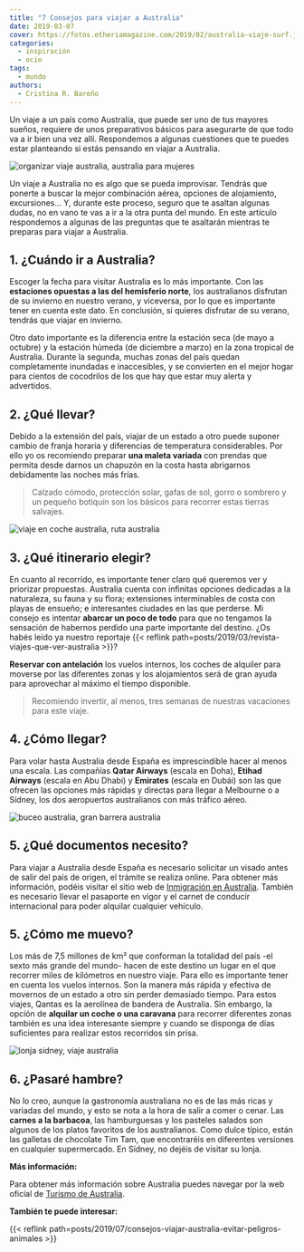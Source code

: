 ```yaml
---
title: "7 Consejos para viajar a Australia"
date: 2019-03-07
cover: https://fotos.etheriamagazine.com/2019/02/australia-viaje-surf.jpg
categories: 
  - inspiración
  - ocio
tags: 
  - mundo
authors: 
  - Cristina R. Bareño
---
```


Un viaje a un país como Australia, que puede ser uno de tus mayores sueños, requiere de 
unos preparativos básicos para asegurarte de que todo va a ir bien una vez allí. 
Respondemos a algunas cuestiones que te puedes estar planteando si estás pensando en 
viajar a Australia. 

![organizar viaje australia, australia para mujeres](https://fotos.etheriamagazine.com/2019/02/australia-viaje-surf.jpg "El surf es una de las actividad más divertidas que puedes practicar en Australia.")

Un viaje a Australia no es algo que se pueda improvisar. Tendrás que ponerte a buscar la 
mejor combinación aérea, opciones de alojamiento, excursiones... Y, durante este 
proceso, seguro que te asaltan algunas dudas, no en vano te vas a ir a la otra punta del 
mundo. En este artículo respondemos a algunas de las preguntas que te asaltarán mientras 
te preparas para viajar a Australia. 

## 1\. ¿Cuándo ir a Australia?

Escoger la fecha para visitar Australia es lo más importante. Con las **estaciones 
opuestas a las del hemisferio norte**, los australianos disfrutan de su invierno en 
nuestro verano, y viceversa, por lo que es importante tener en cuenta este dato. En 
conclusión, si quieres disfrutar de su verano, tendrás que viajar en invierno. 

Otro dato importante es la diferencia entre la estación seca (de mayo a octubre) y la 
estación húmeda (de diciembre a marzo) en la zona tropical de Australia. Durante la 
segunda, muchas zonas del país quedan completamente inundadas e inaccesibles, y se 
convierten en el mejor hogar para cientos de cocodrilos de los que hay que estar muy 
alerta y advertidos. 

## 2\. ¿Qué llevar?

Debido a la extensión del país, viajar de un estado a otro puede suponer cambio de 
franja horaria y diferencias de temperatura considerables. Por ello yo os recomiendo 
preparar **una maleta variada** con prendas que permita desde darnos un chapuzón en la 
costa hasta abrigarnos debidamente las noches más frías. 

> Calzado cómodo, protección solar, gafas de sol, gorro o sombrero y un pequeño botiquín 
> son los básicos para recorrer estas tierras salvajes. 

![viaje en coche australia, ruta australia](https://fotos.etheriamagazine.com/2019/02/australia-coche.jpg "No te pierdas una ruta en coche por la Great Ocean Road.")

## 3\. ¿Qué itinerario elegir?

En cuanto al recorrido, es importante tener claro qué queremos ver y priorizar 
propuestas. Australia cuenta con infinitas opciones dedicadas a la naturaleza, su fauna 
y su flora; extensiones interminables de costa con playas de ensueño; e interesantes 
ciudades en las que perderse. Mi consejo es intentar **abarcar un poco de todo** para 
que no tengamos la sensación de habernos perdido una parte importante del destino. ¿Os 
habés leído ya nuestro reportaje {{< reflink 
path=posts/2019/03/revista-viajes-que-ver-australia >}}? 

**Reservar con antelación** los vuelos internos, los coches de alquiler para moverse por 
las diferentes zonas y los alojamientos será de gran ayuda para aprovechar al máximo el 
tiempo disponible. 

> Recomiendo invertir, al menos, tres semanas de nuestras vacaciones para este viaje. 

## 4\. ¿Cómo llegar?

Para volar hasta Australia desde España es imprescindible hacer al menos una escala. Las 
compañías **Qatar Airways** (escala en Doha), **Etihad Airways** (escala en Abu Dhabi) y 
**Emirates** (escala en Dubái) son las que ofrecen las opciones más rápidas y directas 
para llegar a Melbourne o a Sídney, los dos aeropuertos australianos con más tráfico 
aéreo. 

![buceo australia, gran barrera australia](https://fotos.etheriamagazine.com/2019/02/australia-gran-barrera.jpg "Practica buceo en la Gran Barrera de Coral.")

## 5\. ¿Qué documentos necesito?

Para viajar a Australia desde España es necesario solicitar un visado antes de salir del 
país de origen, el trámite se realiza online. Para obtener más información, podéis 
visitar el sitio web de [Inmigración en 
Australia](https://immi.homeaffairs.gov.au/visas/getting-a-visa/visa-listing). También 
es necesario llevar el pasaporte en vigor y el carnet de conducir internacional para 
poder alquilar cualquier vehículo. 

## 5\. ¿Cómo me muevo?

Los más de 7,5 millones de km² que conforman la totalidad del país -el sexto más grande 
del mundo- hacen de este destino un lugar en el que recorrer miles de kilómetros en 
nuestro viaje. Para ello es importante tener en cuenta los vuelos internos. Son la 
manera más rápida y efectiva de movernos de un estado a otro sin perder demasiado 
tiempo. Para estos viajes, Qantas es la aerolínea de bandera de Australia. Sin embargo, 
la opción de **alquilar un coche o una caravana** para recorrer diferentes zonas también 
es una idea interesante siempre y cuando se disponga de días suficientes para realizar 
estos recorridos sin prisa. 

![lonja sidney, viaje australia](https://fotos.etheriamagazine.com/2019/02/Lonja-de-Sidney.jpg "Lonja de Sídney. © Cristina Bareño")

## 6\. ¿Pasaré hambre?

No lo creo, aunque la gastronomía australiana no es de las más ricas y variadas del 
mundo, y esto se nota a la hora de salir a comer o cenar. Las **carnes a la barbacoa**, 
las hamburguesas y los pasteles salados son algunos de los platos favoritos de los 
australianos. Como dulce típico, están las galletas de chocolate Tim Tam, que 
encontraréis en diferentes versiones en cualquier supermercado. En Sídney, no dejéis de 
visitar su lonja. 

**Más información:** 

Para obtener más información sobre Australia puedes navegar por la web oficial de 
[Turismo de Australia](http://australia.com). 

**También te puede interesar:** 

{{< reflink path=posts/2019/07/consejos-viajar-australia-evitar-peligros-animales >}}
